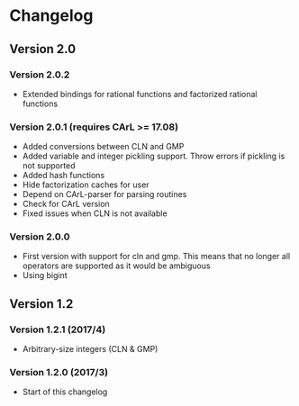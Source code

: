 Changelog
=========



Version 2.0
-----------

### Version 2.0.2
- Extended bindings for rational functions and factorized rational functions

### Version 2.0.1 (requires CArL >= 17.08)
- Added conversions between CLN and GMP
- Added variable and integer pickling support. Throw errors if pickling is not supported
- Added hash functions
- Hide factorization caches for user
- Depend on CArL-parser for parsing routines
- Check for CArL version
- Fixed issues when CLN is not available


### Version 2.0.0
- First version with support for cln and gmp.
  This means that no longer all operators are supported as it would be ambiguous
- Using bigint



Version 1.2
-----------

### Version 1.2.1 (2017/4)

- Arbitrary-size integers (CLN & GMP)


### Version 1.2.0 (2017/3)
- Start of this changelog